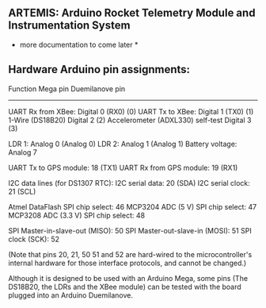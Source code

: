
ARTEMIS: Arduino Rocket Telemetry Module and Instrumentation System
------------------------------------------------------------------

* more documentation to come later *

Hardware Arduino pin assignments:
---------------------------------

Function				Mega pin		Duemilanove pin
--------				--------		---------------	

UART Rx from XBee:			Digital 0 (RX0)		(0)
UART Tx to XBee:			Digital 1 (TX0)		(1)
1-Wire (DS18B20)			Digital 2		(2)
Accelerometer (ADXL330) self-test	Digital 3		(3)

LDR 1:					Analog 0		(Analog 0)
LDR 2:					Analog 1		(Analog 1)
Battery voltage:			Analog 7

UART Tx to GPS module:			18 (TX1)
UART Rx from GPS module:		19 (RX1)

I2C data lines (for DS1307 RTC):
I2C serial data:			20 (SDA)
I2C serial clock:			21 (SCL)

Atmel DataFlash SPI chip select:	46
MCP3204 ADC (5 V) SPI chip select:	47
MCP3208 ADC (3.3 V) SPI chip select:	48

SPI Master-in-slave-out (MISO):		50
SPI Master-out-slave-in (MOSI):		51
SPI clock (SCK):			52

(Note that pins 20, 21, 50 51 and 52 are hard-wired to the microcontroller's
internal hardware for those interface protocols, and cannot be changed.)

Although it is designed to be used with an Arduino Mega, some pins (The DS18B20, the LDRs and
the XBee module) can be tested with the board plugged into an Arduino Duemilanove.


